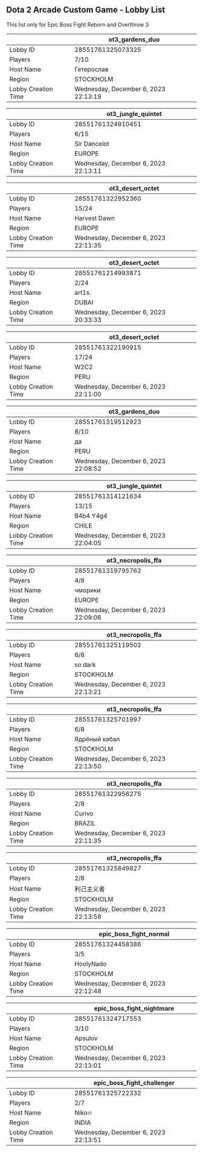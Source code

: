 ## Dota 2 Arcade Custom Game - Lobby List

This list only for Epic Boss Fight Reborn and Overthrow 3

|  | ot3_gardens_duo |
| ------ | ------ |
| Lobby ID | 28551761325073325 |
| Players | 7/10 |
| Host Name | Гетерослав |
| Region | STOCKHOLM |
| Lobby Creation Time | Wednesday, December 6, 2023 22:13:19 |


|  | ot3_jungle_quintet |
| ------ | ------ |
| Lobby ID | 28551761324910451 |
| Players | 6/15 |
| Host Name | Sir Dancelot |
| Region | EUROPE |
| Lobby Creation Time | Wednesday, December 6, 2023 22:13:11 |


|  | ot3_desert_octet |
| ------ | ------ |
| Lobby ID | 28551761322952360 |
| Players | 15/24 |
| Host Name | Harvest Dawn |
| Region | EUROPE |
| Lobby Creation Time | Wednesday, December 6, 2023 22:11:35 |


|  | ot3_desert_octet |
| ------ | ------ |
| Lobby ID | 28551761214993871 |
| Players | 2/24 |
| Host Name | art1s. |
| Region | DUBAI |
| Lobby Creation Time | Wednesday, December 6, 2023 20:33:33 |


|  | ot3_desert_octet |
| ------ | ------ |
| Lobby ID | 28551761322190915 |
| Players | 17/24 |
| Host Name | W2C2 |
| Region | PERU |
| Lobby Creation Time | Wednesday, December 6, 2023 22:11:00 |


|  | ot3_gardens_duo |
| ------ | ------ |
| Lobby ID | 28551761319512923 |
| Players | 8/10 |
| Host Name | да |
| Region | PERU |
| Lobby Creation Time | Wednesday, December 6, 2023 22:08:52 |


|  | ot3_jungle_quintet |
| ------ | ------ |
| Lobby ID | 28551761314121634 |
| Players | 13/15 |
| Host Name | B4b4 Y4g4 |
| Region | CHILE |
| Lobby Creation Time | Wednesday, December 6, 2023 22:04:05 |


|  | ot3_necropolis_ffa |
| ------ | ------ |
| Lobby ID | 28551761319795762 |
| Players | 4/8 |
| Host Name | чморики |
| Region | EUROPE |
| Lobby Creation Time | Wednesday, December 6, 2023 22:09:06 |


|  | ot3_necropolis_ffa |
| ------ | ------ |
| Lobby ID | 28551761325119502 |
| Players | 6/8 |
| Host Name | so dark |
| Region | STOCKHOLM |
| Lobby Creation Time | Wednesday, December 6, 2023 22:13:21 |


|  | ot3_necropolis_ffa |
| ------ | ------ |
| Lobby ID | 28551761325701997 |
| Players | 6/8 |
| Host Name | Ядрёный кабал |
| Region | STOCKHOLM |
| Lobby Creation Time | Wednesday, December 6, 2023 22:13:50 |


|  | ot3_necropolis_ffa |
| ------ | ------ |
| Lobby ID | 28551761322956275 |
| Players | 2/8 |
| Host Name | Curivo |
| Region | BRAZIL |
| Lobby Creation Time | Wednesday, December 6, 2023 22:11:35 |


|  | ot3_necropolis_ffa |
| ------ | ------ |
| Lobby ID | 28551761325849827 |
| Players | 2/8 |
| Host Name | 利己主义者 |
| Region | STOCKHOLM |
| Lobby Creation Time | Wednesday, December 6, 2023 22:13:58 |


|  | epic_boss_fight_normal |
| ------ | ------ |
| Lobby ID | 28551761324458386 |
| Players | 3/5 |
| Host Name | HoolyNado |
| Region | STOCKHOLM |
| Lobby Creation Time | Wednesday, December 6, 2023 22:12:48 |


|  | epic_boss_fight_nightmare |
| ------ | ------ |
| Lobby ID | 28551761324717553 |
| Players | 3/10 |
| Host Name | Apsulov |
| Region | STOCKHOLM |
| Lobby Creation Time | Wednesday, December 6, 2023 22:13:01 |


|  | epic_boss_fight_challenger |
| ------ | ------ |
| Lobby ID | 28551761325722332 |
| Players | 2/7 |
| Host Name | Niko🔥 |
| Region | INDIA |
| Lobby Creation Time | Wednesday, December 6, 2023 22:13:51 |


